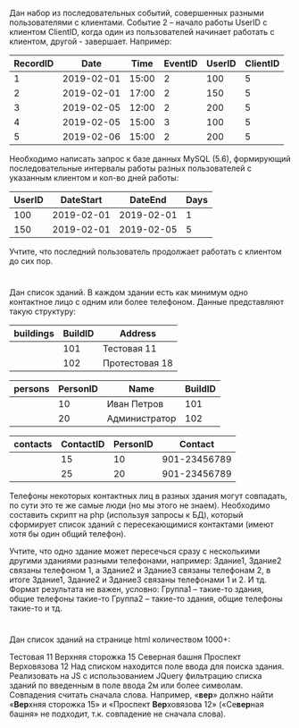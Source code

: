 Дан набор из последовательных событий, совершенных разными пользователями с клиентами. Событие 2 – начало работы UserID с клиентом ClientID, когда один из пользователей начинает работать с клиентом, другой - завершает. Например:

RecordID    | Date          | Time          | EventID       | UserID        | ClientID
----------- | ------------  | ------------- | ------------- | ------------- | ------------
1           | 2019-02-01    | 15:00         | 2             | 100           | 5            
2           | 2019-02-01    | 17:00         | 2             | 150           | 5 
3           | 2019-02-05    | 12:00         | 2             | 200           | 5 
4           | 2019-02-05    | 15:00         | 3             | 100           | 5 
5           | 2019-02-06    | 15:00         | 2             | 200           | 5

Необходимо написать запрос к базе данных MySQL (5.6), формирующий последовательные интервалы работы разных пользователей с указанным клиентом и кол-во дней работы:

UserID      | DateStart     | DateEnd       | Days 
----------- | ------------  | ------------- | ------------- 
100         | 2019-02-01    | 2019-02-01    | 1 
150         | 2019-02-01    | 2019-02-05    | 5

Учтите, что последний пользователь продолжает работать с клиентом до сих пор.

#

Дан список зданий. В каждом здании есть как минимум одно контактное лицо 
с одним или более телефоном. Данные представляют такую структуру:

buildings        | BuildID       | Address
------------    | ------------- | ------------- 
&nbsp;          | 101           | Тестовая 11
&nbsp;          | 102           | Протестовая 18

persons     | PersonID      | Name          | BuildID
----------- | ------------  | ------------- | ------------- 
&nbsp;      | 10            | Иван Петров   | 101
&nbsp;      | 20            | Администратор | 102

contacts    | ContactID     | PersonID      | Contact
----------- | ------------  | ------------- | ------------- 
&nbsp;      | 15            | 10            | 901-23456789 
&nbsp;      | 25            | 20            | 901-23456789

Телефоны некоторых контактных лиц в разных здания могут совпадать, 
по сути это те же самые люди (но мы этого не знаем). 
Необходимо составить скрипт на php (используя запросы к БД), 
который сформирует список зданий с пересекающимися контактами 
(имеют хотя бы один общий телефон). 

Учтите, что одно здание может пересечься сразу с несколькими другими зданиями 
разными телефонами, например: Здание1, Здание2 связаны телефоном 1, 
а Здание2 и Здание3 связаны телефонам 2, в итоге Здание1, 
Здание2 и Здание3 связаны телефонами 1 и 2. И тд. 
Формат результата не важен, условно: Группа1 – такие-то здания, 
общие телефоны такие-то Группа2 – такие-то здания, общие телефоны такие-то и тд.

#
Дан список зданий на странице html количеством 1000+: 

Тестовая 11 Верхняя сторожка 15 Северная башня Проспект Верховязова 12 
Над списком находится поле ввода для поиска здания. Реализовать на JS 
c использованием JQuery фильтрацию списка зданий по введенным в поле 
ввода 2м или более символам. Совпадения считать сначала слова. Например, 
«**вер**» должно найти «**Вер**хняя сторожка 15» и «Проспект **Вер**ховязова 12» 
(«Се**вер**ная башня» не подходит, т.к. совпадение не сначала слова).
